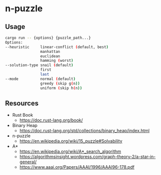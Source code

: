 # n-puzzle

## Usage

```bash
cargo run -- {options} {puzzle_path...}
Options:
--heuristic     linear-conflict (default, best)
                manhattan
                euclidean
                hamming (worst)
--solution-type snail (default)
                first
                last
--mode          normal (default)
                greedy (skip g(n))
                uniform (skip h(n))
```

## Resources

* Rust Book
    * https://doc.rust-lang.org/book/
* Binary Heap
    * https://doc.rust-lang.org/std/collections/binary_heap/index.html
* n-puzzle
    * https://en.wikipedia.org/wiki/15_puzzle#Solvability
* A*
    * https://en.wikipedia.org/wiki/A*_search_algorithm
    * https://algorithmsinsight.wordpress.com/graph-theory-2/a-star-in-general/
    * https://www.aaai.org/Papers/AAAI/1996/AAAI96-178.pdf
